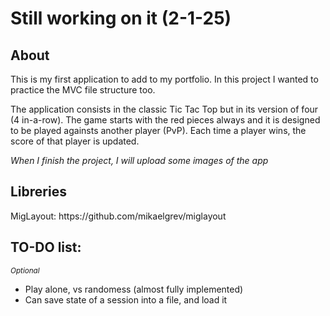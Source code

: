 <h1>Still working on it (2-1-25)</h1>

<h2>About</h2>
<p>This is my first application to add to my portfolio. In this project I wanted to practice the MVC file structure too.</p>
<p>The application consists in the classic Tic Tac Top but in its version of four (4 in-a-row). The game starts with the red pieces always and it is designed to
be played againsts another player (PvP). Each time a player wins, the score of that player is updated.</p>
<p><em>When I finish the project, I will upload some images of the app</em></p>
<h2>Libreries</h2>
<p>MigLayout: https://github.com/mikaelgrev/miglayout</p>

<h2>TO-DO list:</h2>
<small><em>Optional</em></small>
<ul>
  <li>Play alone, vs randomess (almost fully implemented)</li>
  <li>Can save state of a session into a file, and load it</li>
</ul>

